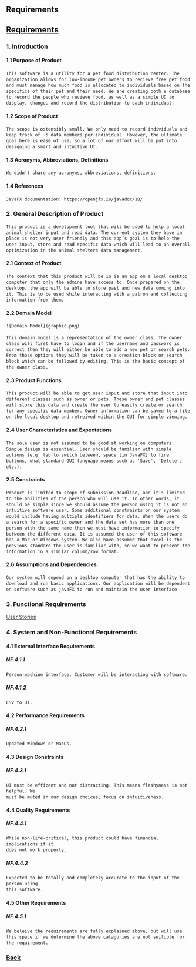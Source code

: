 ## Requirements
## [Requirements](https://diegomorales30.github.io/NullPointersWebsite/requirements)

### 1. Introduction
#### 1.1 Purpose of Product

    This software is a utility for a pet food distribution center. The organization allows for low-income pet owners to recieve free pet food and must manage how much food is allocated to individuals based on the specifics of their pet and their need. We are creating both a database to record the people who revieve food, as well as a simple UI to display, change, and record the distribution to each individual.
    
#### 1.2 Scope of Product

    The scope is ostensibly small. We only need to record individuals and keep track of ~5 data members per individual. However, the ultimate goal here is ease of use, so a lot of our effort will be put into designing a smart and intuitive UI.
    
#### 1.3 Acronyms, Abbreviations, Definitions

    We didn't share any acronyms, abbreviations, definitions.

#### 1.4 References

    JavaFX documentation: https://openjfx.io/javadoc/18/    

### 2. General Description of Product

    This product is a development tool that will be used to help a local animal shelter input and read data. The current system they have in place is not very user friendly and this app’s goal is to help the user input, store and read specific data which will lead to an overall optimization in the animal shelters data management.

#### 2.1 Context of Product

    The context that this product will be in is an app on a local desktop computer that only the admins have access to. Once prepared on the desktop, the app will be able to store past and new data coming into it. This is to be used while interacting with a patron and collecting information from them.

#### 2.2 Domain Model 

    ![Domain Model](graphic.png)

    This domain model is a representation of the owner class. The owner class will first have to login and if the username and password is correct then they will either be able to add a new pet or search pets. From those options they will be taken to a creation block or search block which can be followed by editing. This is the basic concept of the owner class.
    
#### 2.3 Product Functions

    This product will be able to get user input and store that input into different classes such as owner or pets. These owner and pet classes will store this data and create the user to easily create or search for any specific data member. Owner information can be saved to a file on the local desktop and retreived within the GUI for simple viewing.

#### 2.4 User Characteristics and Expectations

    The sole user is not assumed to be good at working on computers. Simple design is essential. User should be familiar with simple actions (e.g. tab to switch between, space [in JavaFX] to fire buttons, what standard GUI language means such as 'Save', 'Delete', etc.).

#### 2.5 Constraints

    Product is limited to scope of submission deadline, and it's limited to the abilities of the person who will use it. In other words, it should be simple since we should assume the person using it is not an intuitive software user. Some additional constraints on our system would include having multiple identifiers for data. When the users do a search for a specific owner and the data set has more than one person with the same name then we must have information to specify between the different data. It is assumed the user of this software has a Mac or Windows system. We also have assumed that excel is the previous standard the user is familiar with, so we want to present the information in a similar column/row format.

#### 2.6 Assumptions and Dependencies

    Our system will depend on a desktop computer that has the ability to download and run basic applications. Our application will be dependent on software such as javaFX to run and maintain the user interface. 

### 3. Functional Requirements
 [User Stories](https://diegomorales30.github.io/NullPointersWebsite/user)

### 4. System and Non-Functional Requirements
#### 4.1 External Interface Requirements 
##### NF.4.1.1
    Person-machine interface. Customer will be interacting with software.

##### NF.4.1.2
    CSV to UI.
            
#### 4.2 Performance Requirements
##### NF.4.2.1
    Updated Windows or MacOs.

#### 4.3 Design Constraints
##### NF.4.3.1
    UI must be efficent and not distracting. This means flashyness is not helpful. We 
    must be muted in our design choices, focus on intuitiveness. 

#### 4.4 Quality Requirements
##### NF.4.4.1
    While non-life-critical, this product could have financial implications if it 
    does not work properly.
##### NF.4.4.2
    Expected to be totally and completely accurate to the input of the person using 
    this software. 

#### 4.5 Other Requirements
##### NF.4.5.1
    We beleive the requirements are fully explained above, but will use this space if we determine the above catagories are not suitible for the requirement. 
    

### [Back](https://diegomorales30.github.io/NullPointersWebsite/)